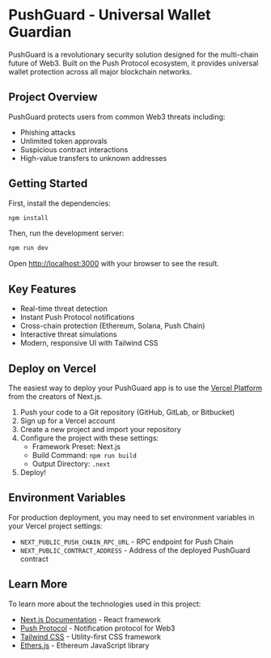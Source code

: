 # PushGuard - Universal Wallet Guardian

PushGuard is a revolutionary security solution designed for the multi-chain future of Web3. Built on the Push Protocol ecosystem, it provides universal wallet protection across all major blockchain networks.

## Project Overview

PushGuard protects users from common Web3 threats including:
- Phishing attacks
- Unlimited token approvals
- Suspicious contract interactions
- High-value transfers to unknown addresses

## Getting Started

First, install the dependencies:

```bash
npm install
```

Then, run the development server:

```bash
npm run dev
```

Open [http://localhost:3000](http://localhost:3000) with your browser to see the result.

## Key Features

- Real-time threat detection
- Instant Push Protocol notifications
- Cross-chain protection (Ethereum, Solana, Push Chain)
- Interactive threat simulations
- Modern, responsive UI with Tailwind CSS

## Deploy on Vercel

The easiest way to deploy your PushGuard app is to use the [Vercel Platform](https://vercel.com/new) from the creators of Next.js.

1. Push your code to a Git repository (GitHub, GitLab, or Bitbucket)
2. Sign up for a Vercel account
3. Create a new project and import your repository
4. Configure the project with these settings:
   - Framework Preset: Next.js
   - Build Command: `npm run build`
   - Output Directory: `.next`
5. Deploy!

## Environment Variables

For production deployment, you may need to set environment variables in your Vercel project settings:
- `NEXT_PUBLIC_PUSH_CHAIN_RPC_URL` - RPC endpoint for Push Chain
- `NEXT_PUBLIC_CONTRACT_ADDRESS` - Address of the deployed PushGuard contract

## Learn More

To learn more about the technologies used in this project:

- [Next.js Documentation](https://nextjs.org/docs) - React framework
- [Push Protocol](https://push.org) - Notification protocol for Web3
- [Tailwind CSS](https://tailwindcss.com) - Utility-first CSS framework
- [Ethers.js](https://docs.ethers.io) - Ethereum JavaScript library